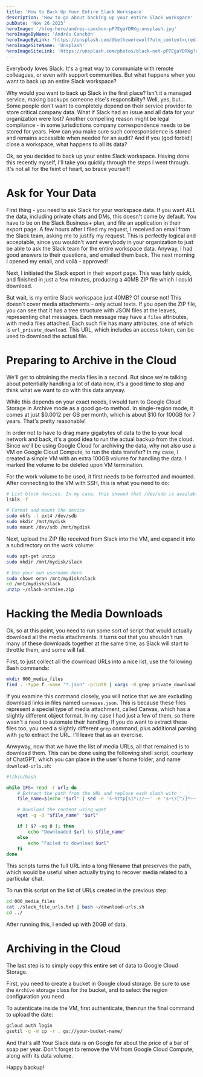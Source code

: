 ```yaml
---
title: 'How to Back Up Your Entire Slack Workspace'
description: 'How to go about backing up your entire Slack workspace'
pubDate: 'Nov 26 2023'
heroImage: '/blog-hero/andres-canchon-pP7EgaYDRKg-unsplash.jpg'
heroImageByName: 'Andrés Canchón'
heroImageByLink: 'https://unsplash.com/@bethewerewolf?utm_content=creditCopyText&utm_medium=referral&utm_source=unsplash'
heroImageSiteName: 'Unsplash'
heroImageSiteLink: 'https://unsplash.com/photos/black-net-pP7EgaYDRKg?utm_content=creditCopyText&utm_medium=referral&utm_source=unsplash'
---
```


Everybody loves Slack. It's a great way to communiate with remote colleagues, or even with support communities. But what happens when you want to back up an entire Slack workspace?

Why would you want to back up Slack in the first place? Isn't it a managed service, making backups someone else's responsibilty? Well, yes, but... Some people don't want to completely depend on their service provider to store critical company data. What if Slack had an issue and all data for your organization were lost? Another compelling reason might be legal compliance - in some jurisdictions company correspondence needs to be stored for years. How can you make sure such corresponsdence is stored and remains accessible when needed for an audit? And if you (god forbid!) close a workspace, what happens to all its data?

Ok, so you decided to back up your entire Slack workspace. Having done this recently myself, I'll take you quickly through the steps I went through. It's not all for the feint of heart, so brace yourself!

# Ask for Your Data

First thing - you need to ask Slack for your workspace data. If you want *ALL* the data, including private chats and DMs, this doesn't come by default. You have to be on the Slack Business+ plan, and file an application in their export page. A few hours after I filed my request, I received an email from the Slack team, asking me to justify my request. This is perfectly logical and acceptable, since you wouldn't want everybody in your organization to just be able to ask the Slack team for the entire workspace data. Anyway, I had good answers to their questions, and emailed them back. The next morning I opened my email, and voilà - approved!

Next, I initiated the Slack export in their export page. This was fairly quick, and finished in just a few minutes, producing a 40MB ZIP file which I could download.

But wait, is my entire Slack workspace just 40MB? Of course not! This doesn't cover media attachments - only actual texts. If you open the ZIP file, you can see that it has a tree structure with JSON files at the leaves, representing chat messages. Each message may have a `files` attributes, with media files attached. Each such file has many attributes, one of which is `url_private_download`. This URL, which includes an access token, can be used to download the actual file.

# Preparing to Archive in the Cloud

We'll get to obtaining the media files in a second. But since we're talking about potentially handling a lot of data now, it's a good time to stop and think what we want to do with this data anyway.

While this depends on your exact needs, I would turn to Google Cloud Storage in Archive mode as a good go-to method. In single-region mode, it comes at just $0.0012 per GB per month, which is about $10 for 100GB for 7 years. That's pretty reasonable!

In order not to have to drag many gigabytes of data to the to your local network and back, it's a good idea to run the actual backup from the cloud. Since we'll be using Google Cloud for archiving the data, why not also use a VM on Google Cloud Compute, to run the data transfer? In my case, I created a simple VM with an extra 100GB volume for handling the data. I marked the volume to be deleted upon VM termination.

For the work volume to be used, it first needs to be formatted and mounted. After connecting to the VM with SSH, this is what you need to do:

```bash
# List block devices. In my case, this showed that /dev/sdb is available, but not formatted or mounted
lsblk -f

# Format and mount the device
sudo mkfs -t ext4 /dev/sdb
sudo mkdir /mnt/mydisk
sudo mount /dev/sdb /mnt/mydisk
```

Next, upload the ZIP file received from Slack into the VM, and expand it into a subdirectory on the work volume:

```bash
sudo apt-get unzip
sudo mkdir /mnt/mydisk/slack

# Use your own username here
sudo chown oran /mnt/mydisk/slack
cd /mnt/mydisk/slack
unzip ~/slack-archive.zip
```


# Hacking the Media Downloads

Ok, so at this point, you need to run some sort of script that would actually download all the media attachments. It turns out that you shouldn't run many of these downloads together at the same time, as Slack will start to throttle them, and some will fail.

First, to just collect all the download URLs into a nice list, use the following Bash commands:

```bash
mkdir 000_media_files
find . -type f -name "*.json" -print0 | xargs -0 grep private_download  | grep -v canvases.json | cut -d'"' -f4 |  sed 's/\\//g' > 000_media_files/slack_file_urls.txt
```

If you examine this command closely, you will notice that we are excluding download links in files named `canvases.json`. This is because these files represent a special type of media attachment, called Canvas, which has a slightly different object format. In my case I had just a few of them, so there wasn't a need to automate their handling. If you do want to extract these files too, you need a slightly different `grep` command, plus additional parsing with `jq` to extract the URL. I'll leave that as an exercise.

Anwyway, now that we have the list of media URLs, all that remained is to download them. This can be done using the following shell script, courtesy of ChatGPT, which you can place in the user's home folder, and name `download-urls.sh`:

```bash
#!/bin/bash

while IFS= read -r url; do
    # Extract the path from the URL and replace each slash with '__'
    file_name=$(echo "$url" | sed -e 's~http[s]*://~~' -e 's~\?[^/]*~~' -e 's~/~__~g')

    # Download the content using wget
    wget -q -O "$file_name" "$url"

    if [ $? -eq 0 ]; then
        echo "Downloaded $url to $file_name"
    else
        echo "Failed to download $url"
    fi
done

```

This scripts turns the full URL into a long filename that preserves the path, which would be useful when actually trying to recover media related to a particular chat.

To run this script on the list of URLs created in the previous step:

```bash
cd 000_media_files
cat ./slack_file_urls.txt | bash ~/download-urls.sh
cd ../
```

After running this, I ended up with 20GB of data.

# Archiving in the Cloud

The last step is to simply copy this entire set of data to Google Cloud Storage.

First, you need to create a bucket in Google cloud storage. Be sure to use the `Archive` storage class for the bucket, and to select the region configuration you need.

To autenticate inside the VM, first authenticate, then run the final command to upload the date:

```bash
gcloud auth login
gsutil -q -m cp -r . gs://your-bucket-name/
```

And that's all! Your Slack data is on Google for about the price of a bar of soap per year.
Don't forget to remove the VM from Google Cloud Compute, along with its data volume.

Happy backup!
